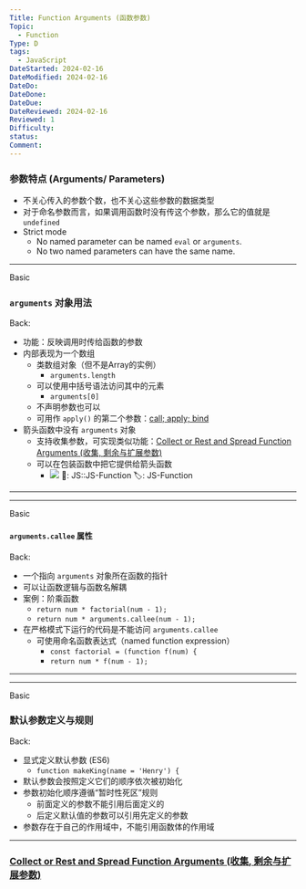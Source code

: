 ```yaml
---
Title: Function Arguments (函数参数)
Topic:
  - Function
Type: D
tags:
  - JavaScript
DateStarted: 2024-02-16
DateModified: 2024-02-16
DateDo: 
DateDone: 
DateDue: 
DateReviewed: 2024-02-16
Reviewed: 1
Difficulty: 
status: 
Comment:
---
```

### 参数特点 (Arguments/ Parameters)
- 不关心传入的参数个数，也不关心这些参数的数据类型
- 对于命名参数而言，如果调用函数时没有传这个参数，那么它的值就是 `undefined`
- Strict mode  
	- No named parameter can be named `eval` or `arguments`. 
	- No two named parameters can have the same name. 

***
Basic
### `arguments` 对象用法
Back:
* 功能：反映调用时传给函数的参数
* 内部表现为一个数组
	* 类数组对象（但不是Array的实例）
		* `arguments.length`
	* 可以使用中括号语法访问其中的元素
		* `arguments[0]`
	* 不声明参数也可以
	* 可用作 `apply()` 的第二个参数：[call; apply; bind](call;%20apply;%20bind.md)
* 箭头函数中没有 `arguments` 对象 
	* 支持收集参数，可实现类似功能：[Collect or Rest and Spread Function Arguments (收集, 剩余与扩展参数)](Collect%20or%20Rest%20and%20Spread%20Function%20Arguments%20(收集,%20剩余与扩展参数).md)
	* 可以在包装函数中把它提供给箭头函数
		* ![](1691646042322.png) 
📌: JS::JS-Function
🏷️: JS-Function
<!--ID: 1708067341797-->
****

***
Basic
#### `arguments.callee` 属性
Back:
* 一个指向 `arguments` 对象所在函数的指针
* 可以让函数逻辑与函数名解耦
* 案例：阶乘函数
	* `return num * factorial(num - 1);`
	* `return num * arguments.callee(num - 1);`
* 在严格模式下运行的代码是不能访问 `arguments.callee`
	* 可使用命名函数表达式（named function expression）
		* `const factorial = (function f(num) {`
		* `return num * f(num - 1);`
<!--ID: 1708067341809-->
****

***
Basic
### 默认参数定义与规则
Back:
* 显式定义默认参数 (ES6)
	* `function makeKing(name = 'Henry') {`
* 默认参数会按照定义它们的顺序依次被初始化
* 参数初始化顺序遵循“暂时性死区”规则
	* 前面定义的参数不能引用后面定义的
	* 后定义默认值的参数可以引用先定义的参数
* 参数存在于自己的作用域中，不能引用函数体的作用域
<!--ID: 1708067341816-->
****

### [Collect or Rest and Spread Function Arguments (收集, 剩余与扩展参数)](Collect%20or%20Rest%20and%20Spread%20Function%20Arguments%20(收集,%20剩余与扩展参数).md)
